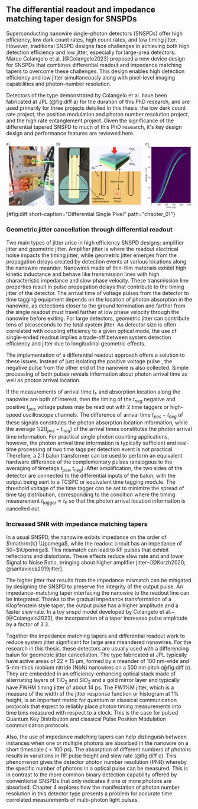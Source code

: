 ## The differential readout and impedance matching taper design for SNSPDs

Superconducting nanowire single-photon detectors (SNSPDs) offer high efficiency, low dark count rates, high count rates, and low timing jitter. However, traditional SNSPD designs face challenges in achieving both high detection efficiency and low jitter, especially for large-area detectors. Marco Colangelo et al. [@Colangelo2023] proposed a new device design for SNSPDs that combines differential readout and impedance matching tapers to overcome these challenges. This design enables high detection efficiency and low jitter simultaneously along with pixel-level imaging capabilities and photon-number resolution.

Detectors of the type demonstrated by Colangelo et al. have been fabricated at JPL (@fig:diff a) for the duration of this PhD research, and are used primarily for three projects detailed in this thesis: the low dark count rate project, the position modulation and photon number resolution project, and the high rate entanglement project. Given the significance of the differential tapered SNSPD to much of this PhD research, it's key design design and performance features are reviewed here. 

![**Differential Single Pixel** a) Two packaged differential single pixel detectors. Coupled fibers highlighted in gree, differential SMA readout highlighted in red b) Magnified images of the detector lolipop-shape waver, highlighting where the tapers and efficiency-enhansing optical stack are located <span style="color: orange">image source?</span> c) Integrated 2D histogram showing different heights and shapes of RF pulse rising edge in response to incident multi-photon optical pulses.](./figs/diff_light.png){#fig:diff short-caption="Differential Single Pixel" path="chapter_01"}

### Geometric jitter cancellation through differential readout

Two main types of jitter arise in high efficiency SNSPD designs; amplifier jitter and geometric jitter. Amplifier jitter is where the readout electrical noise impacts the timing jitter, while geometric jitter emerges from the propagation delays created by detection events at various locations along the nanowire meander. Nanowires made of thin-film materials exhibit high kinetic inductance and behave like transmission lines with high characteristic impedance and slow phase velocity. These transmission line properties result in pulse propagation delays that contribute to the timing jitter of the detector.  The arrival time of voltage pulses from the detector to time tagging equipment depends on the location of photon absorption in the nanowire, as detections closer to the ground termination and farther from the single readout must travel farther at low phase velocity through the nanowire before exiting. For large detectors, geometric jitter can contribute tens of picoseconds to the total system jitter. As detector size is often correlated with coupling efficiency to a given optical mode, the use of single-ended readout implies a trade-off between system detection efficiency and jitter due to longitudinal geometric effects.

The implementation of a differential readout approach offers a solution to these issues. Instead of just isolating the positive voltage pulse , the negative pulse from the other end of the nanowire is also collected. Simple processing of both pulses reveals information about photon arrival time as well as photon arrival location. 

If the measurements of arrival time $t_F$ and absorption location along the nanowire are both of interest, then the timing of the  $t_{neg}$ negative and positive $t_{pos}$ voltage pulses may be read out with 2 time taggers or high-speed oscilloscope channels. The difference of arrival time $t_{pos} - t_{neg}$ of these signals constitutes the photon absorption location information, while the average $1/2(t_{pos} - t_{neg})$ of the arrival times constitutes the photon arrival time information. For practical single photon counting applications, however, the photon arrival time information is typically sufficient and real-time processing of two time tags per detection event is not practical. Therefore, a 2:1 balun transformer can be used to perform an equivalent hardware difference of the complementary pulses (analogous to the averaging of timetags $t_{pos}, t_{neg}$). After amplification, the two sides of the detector are connected to the differential inputs of the balun, with the output being sent to a TCSPC or equivalent time tagging module. The threshold voltage of the time tagger can be set to minimize the spread of time tag distribution, corresponding to the condition where the timing measurement $t_{tagger} \approx t_F$ so that the photon arrival location information is cancelled out. 

### Increased SNR with impedance matching tapers

In a usual SNSPD, the nanowire exibits impedance on the order of $\mathrm{k} \Upomega$, while the readout circuit has an impedance of 50~$\Upomega$. This mismatch can lead to RF pulses that exhibit reflections and distortions. These effects reduce slew rate and and lower Signal to Noise Ratio, bringing about higher amplifier jitter~[@Korzh2020; @santavicca2019jitter].

The higher jitter that results from the impedance mismatch can be mitigated by designing the SNSPD to preserve the integrity of the output pulse. An impedance-matching taper interfacing the nanowire to the readout line can be integrated. Thanks to the gradual impedance transformation of a Klopfenstein style taper, the output pulse has a higher amplitude and a faster slew rate. In a toy snspd model developed by Colangelo et al.~[@Colangelo2023], the incorporation of a taper increases pulse amplitude by a factor of 3.3. 


Together the impedance matching tapers and differential readout work to reduce system jitter significant for large area meandered nanowires. For the research in this thesis, these detectors are usually used with a differencing balun for geometric jitter cancellation. The type fabricated at JPL  typically have active areas of $22 \times 15  \ \mathrm{\upmu m}$, formed by a meander of 100 nm-wide and 5-nm-thick niobium nitride (NbN) nanowires on a 500 nm pitch (@fig:diff b). They are embedded in an efficiency-enhancing optical stack made of alternating layers of TiO$_2$ and SiO$_2$ and a gold mirror layer and typically have FWHM timing jitter of about 14 ps. The FW1%M jitter, which is a measure of the width of the jitter response function or histogram at 1% height, is an important metric for quantum or classical communication protocols that expect to reliably place photon timing measurements into time bins measured with respect to a clock. This is the case for pulsed Quantum Key Distribution and classical Pulse Position Modulation communication protocols. 

Also, the use of impedance matching tapers can help distinguish between instances when one or multiple photons are absorbed in the nanowire on a short timescale ($< 100~ps$). The absorption of different numbers of photons results in variations in RF pulse height and slew rate (@fig:diff c). This phenomenon gives the detector photon number resolution (PNR) whereby the specific number of photons in a optical pulse can be measured. This is in contrast to the more common binary detection capability offered by conventional SNSPDs that only indicates if one or more photons are absorbed. Chapter 4 explores how the manifestation of photon number resolution in this detector type presents a problem for accurate time correlated measurements of multi-photon light pulses. 



